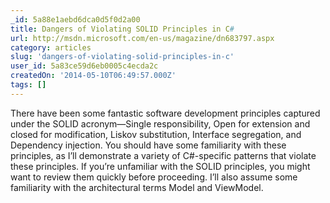 ```yaml
---
_id: 5a88e1aebd6dca0d5f0d2a00
title: Dangers of Violating SOLID Principles in C#
url: http://msdn.microsoft.com/en-us/magazine/dn683797.aspx
category: articles
slug: 'dangers-of-violating-solid-principles-in-c'
user_id: 5a83ce59d6eb0005c4ecda2c
createdOn: '2014-05-10T06:49:57.000Z'
tags: []
---
```


There have been some fantastic software development principles captured under the SOLID acronym—Single responsibility, Open for extension and closed for modification, Liskov substitution, Interface segregation, and Dependency injection. You should have some familiarity with these principles, as I’ll demonstrate a variety of C#-specific patterns that violate these principles. If you’re unfamiliar with the SOLID principles, you might want to review them quickly before proceeding. I’ll also assume some familiarity with the architectural terms Model and ViewModel.
